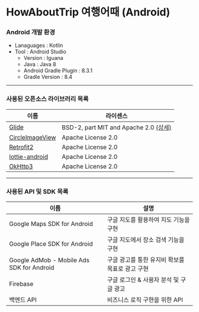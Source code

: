 # HowAboutTrip 여행어때 (Android)
### Android 개발 환경
- Lanaguages : Kotlin
- Tool : Android Studio
	- Version : Iguana
	- Java : Java 8
	- Android Gradle Plugin : 8.3.1
	- Gradle Version : 8.4
- - -
### 사용된 오픈소스 라이브러리 목록
| 이름 | 라이센스 |
|---|---|
|[Glide](https://github.com/bumptech/glide) | BSD-2, part MIT and Apache 2.0 [(상세)](https://github.com/bumptech/glide/blob/master/LICENSE) |
|[CircleImageView](https://github.com/hdodenhof/CircleImageView) | Apache License 2.0 |
|[Retrofit2](https://square.github.io/retrofit/) | Apache License 2.0 |
|[lottie-android](https://github.com/airbnb/lottie-android) | Apache License 2.0 |
|[OkHttp3](https://square.github.io/okhttp/)| Apache License 2.0 |
- - -
### 사용된 API 및 SDK 목록
| 이름 | 설명 |
|---|---|
| Google Maps SDK for Android | 구글 지도를 활용하여 지도 기능을 구현 |
| Google Place SDK for Android | 구글 지도에서 장소 검색 기능을 구현 |
| Google AdMob - Mobile Ads SDK for Android | 구글 광고를 통한 유지비 확보를 목표로 광고 구현 |
| Firebase | 구글 로그인 & 사용자 분석 및 구글 광고 |
| 백엔드 API | 비즈니스 로직 구현을 위한 API |

